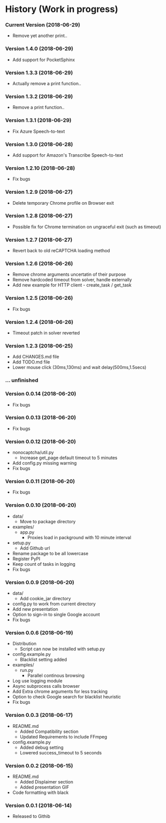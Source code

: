 History (Work in progress)
=======
### Current Version (2018-06-29)
* Remove yet another print..

### Version 1.4.0 (2018-06-29)
* Add support for PocketSphinx

### Version 1.3.3 (2018-06-29)
* Actually remove a print function..

### Version 1.3.2 (2018-06-29)
* Remove a print function..

### Version 1.3.1 (2018-06-29)
* Fix Azure Speech-to-text

### Version 1.3.0 (2018-06-28)
* Add support for Amazon's Transcribe Speech-to-text

### Version 1.2.10 (2018-06-28)
* Fix bugs

### Version 1.2.9 (2018-06-27)
* Delete temporary Chrome profile on Browser exit

### Version 1.2.8 (2018-06-27)
* Possible fix for Chrome termination on ungraceful exit (such as timeout)

### Version 1.2.7 (2018-06-27)
* Revert back to old reCAPTCHA loading method

### Version 1.2.6 (2018-06-26)
* Remove chrome arguments uncertatin of their purpose
* Remove hardcoded timeout from solver, handle externally
* Add new example for HTTP client - create_task / get_task

### Version 1.2.5 (2018-06-26)
* Fix bugs

### Version 1.2.4 (2018-06-26)
* Timeout patch in solver reverted

### Version 1.2.3 (2018-06-25)
* Add CHANGES.md file
* Add TODO.md file
* Lower mouse click (30ms,130ms) and wait delay(500ms,1.5secs)

### ... unfinished

### Version 0.0.14 (2018-06-20)
* Fix bugs

### Version 0.0.13 (2018-06-20)
* Fix bugs

### Version 0.0.12 (2018-06-20)
* nonocaptcha/util.py
    * Increase get_page default timeout to 5 minutes
* Add config.py missing warning
* Fix bugs

### Version 0.0.11 (2018-06-20)
* Fix bugs

### Version 0.0.10 (2018-06-20)

* data/
    * Move to package directory
* examples/
    * app.py
        * Proxies load in packground with 10 minute interval
* setup.py
    * Add Github url
* Rename package to be all lowercase
* Register PyPI
* Keep count of tasks in logging
* Fix bugs

### Version 0.0.9 (2018-06-20)

* data/
    * Add cookie_jar directory
* config.py to work from current directory
* Add new presentation
* Option to sign-in to single Google account
* Fix bugs

### Version 0.0.6 (2018-06-19)

* Distribution
    * Script can now be installed with setup.py
* config.example.py
    * Blacklist setting added
* examples/
    * run.py
        * Parallel continous browsing
* Log use logging module
* Async subprocess calls browser
* Add Extra chrome arguments  for less tracking
* Option to check Google search for blacklist heuristic
* Fix bugs

### Version 0.0.3 (2018-06-17)

* README.md
    * Added Compatibility section
    * Updated Requirements to include FFmpeg
* config.example.py
    * Added debug setting
    * Lowered success_timeout to 5 seconds
    
### Version 0.0.2 (2018-06-15)

* README.md
    * Added Displaimer section
    * Added presentation GIF
* Code formatting with black


### Version 0.0.1 (2018-06-14)

* Released to Githib
